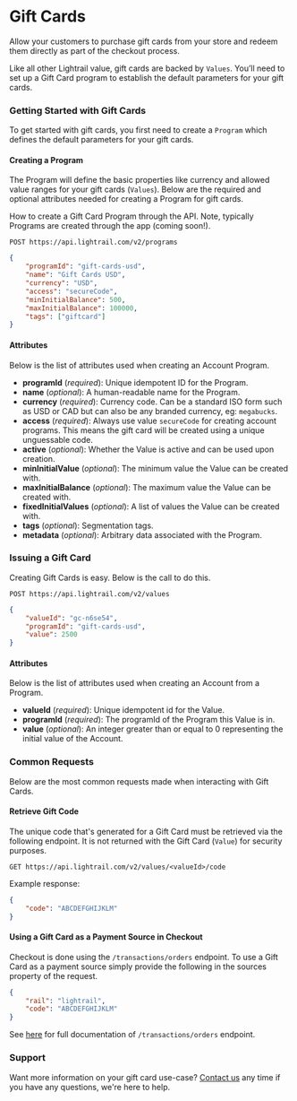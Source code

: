 # Gift Cards
Allow your customers to purchase gift cards from your store and redeem them directly as part of the checkout process.   

Like all other Lightrail value, gift cards are backed by `Values`. You’ll need to set up a Gift Card program to establish the default parameters for your gift cards.

### Getting Started with Gift Cards
To get started with gift cards, you first need to create a `Program` which defines the default parameters for your gift cards.

#### Creating a Program
The Program will define the basic properties like currency and allowed value ranges for your gift cards (`Values`). 
Below are the required and optional attributes needed for creating a Program for gift cards.   

How to create a Gift Card Program through the API. Note, typically Programs are created through the app (coming soon!). 

`POST https://api.lightrail.com/v2/programs`
```json
{
    "programId": "gift-cards-usd",
    "name": "Gift Cards USD",
    "currency": "USD",
    "access": "secureCode",
    "minInitialBalance": 500,
    "maxInitialBalance": 100000,
    "tags": ["giftcard"]
}
``` 

#### Attributes
Below is the list of attributes used when creating an Account Program.
 - **programId** (_required_): Unique idempotent ID for the Program.
 - **name** (_optional_): A human-readable name for the Program.
 - **currency** (_required_): Currency code. Can be a standard ISO form such as USD or CAD but can also be any branded currency, eg: `megabucks`.
 - **access** (_required_): Always use value `secureCode` for creating account programs. This means the gift card will be created using a unique unguessable code.
 - **active** (_optional_): Whether the Value is active and can be used upon creation.
 - **minInitialValue** (_optional_): The minimum value the Value can be created with.
 - **maxInitialBalance** (_optional_): The maximum value the Value can be created with.  
 - **fixedInitialValues** (_optional_): A list of values the Value can be created with.  
 - **tags** (_optional_): Segmentation tags.
 - **metadata** (_optional_): Arbitrary data associated with the Program.

### Issuing a Gift Card
Creating Gift Cards is easy. Below is the call to do this. 

`POST https://api.lightrail.com/v2/values`
```json
{
    "valueId": "gc-n6se54",
    "programId": "gift-cards-usd",
    "value": 2500
}
``` 

#### Attributes
Below is the list of attributes used when creating an Account from a Program.
- **valueId** (_required_): Unique idempotent id for the Value.
- **programId** (_required_): The programId of the Program this Value is in.
- **value** (_optional_): An integer greater than or equal to 0 representing the initial value of the Account.

### Common Requests  
Below are the most common requests made when interacting with Gift Cards.

#### Retrieve Gift Code
The unique code that's generated for a Gift Card must be retrieved via the following endpoint. It is not returned with the Gift Card (`Value`) for security purposes.

`GET https://api.lightrail.com/v2/values/<valueId>/code`

Example response:

```json 
{
    "code": "ABCDEFGHIJKLM"
}
``` 

#### Using a Gift Card as a Payment Source in Checkout
Checkout is done using the `/transactions/orders` endpoint. To use a Gift Card as a payment source simply provide the following in the sources property of the request. 

```json
{
    "rail": "lightrail",
    "code": "ABCDEFGHIJKLM"
}
```

See [here](https://lightrailapi.docs.apiary.io/#reference/0/transactions/process-an-order) for full documentation of `/transactions/orders` endpoint.

### Support
Want more information on your gift card use-case? [Contact us](mailto:hello@lightrail.com) any time if you have any questions, we're here to help. 
